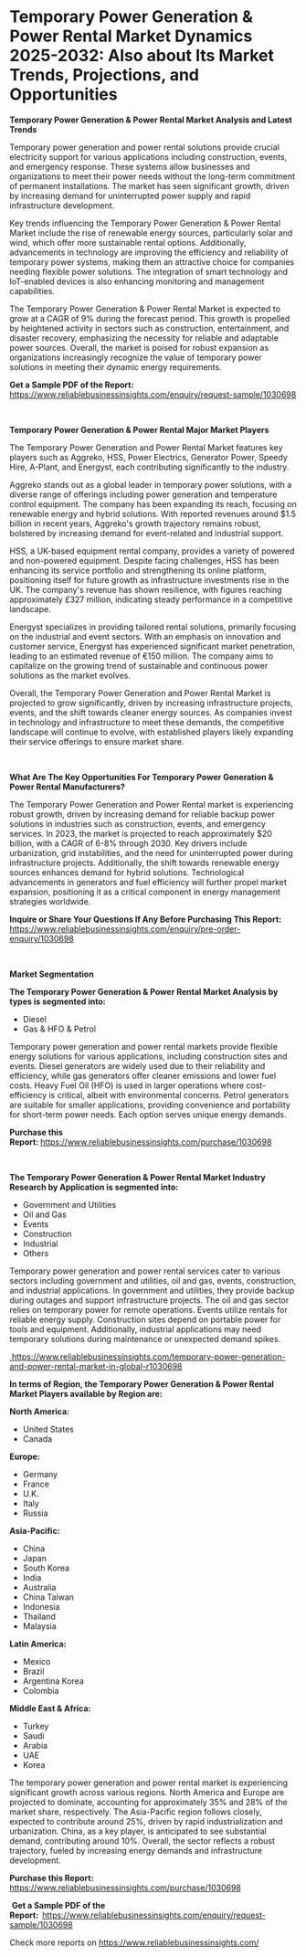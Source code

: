 <p><h1>Temporary Power Generation & Power Rental Market Dynamics 2025-2032: Also about Its Market Trends, Projections, and Opportunities</h1></p><p><strong>Temporary Power Generation & Power Rental Market Analysis and Latest Trends</strong></p>
<p><p>Temporary power generation and power rental solutions provide crucial electricity support for various applications including construction, events, and emergency response. These systems allow businesses and organizations to meet their power needs without the long-term commitment of permanent installations. The market has seen significant growth, driven by increasing demand for uninterrupted power supply and rapid infrastructure development.</p><p>Key trends influencing the Temporary Power Generation & Power Rental Market include the rise of renewable energy sources, particularly solar and wind, which offer more sustainable rental options. Additionally, advancements in technology are improving the efficiency and reliability of temporary power systems, making them an attractive choice for companies needing flexible power solutions. The integration of smart technology and IoT-enabled devices is also enhancing monitoring and management capabilities.</p><p>The Temporary Power Generation & Power Rental Market is expected to grow at a CAGR of 9% during the forecast period. This growth is propelled by heightened activity in sectors such as construction, entertainment, and disaster recovery, emphasizing the necessity for reliable and adaptable power sources. Overall, the market is poised for robust expansion as organizations increasingly recognize the value of temporary power solutions in meeting their dynamic energy requirements.</p></p>
<p><strong>Get a Sample PDF of the Report:&nbsp;</strong> <a href="https://www.reliablebusinessinsights.com/enquiry/request-sample/1030698?utm_campaign=2239&utm_medium=2&utm_source=Github&utm_content=ia&utm_term=21032025&utm_id=temporary-power-generation-power-rental">https://www.reliablebusinessinsights.com/enquiry/request-sample/1030698</a></p>
<p>&nbsp;</p>
<p><strong>Temporary Power Generation & Power Rental Major Market Players</strong></p>
<p><p>The Temporary Power Generation and Power Rental Market features key players such as Aggreko, HSS, Power Electrics, Generator Power, Speedy Hire, A-Plant, and Energyst, each contributing significantly to the industry.</p><p>Aggreko stands out as a global leader in temporary power solutions, with a diverse range of offerings including power generation and temperature control equipment. The company has been expanding its reach, focusing on renewable energy and hybrid solutions. With reported revenues around $1.5 billion in recent years, Aggreko's growth trajectory remains robust, bolstered by increasing demand for event-related and industrial support.</p><p>HSS, a UK-based equipment rental company, provides a variety of powered and non-powered equipment. Despite facing challenges, HSS has been enhancing its service portfolio and strengthening its online platform, positioning itself for future growth as infrastructure investments rise in the UK. The company's revenue has shown resilience, with figures reaching approximately £327 million, indicating steady performance in a competitive landscape.</p><p>Energyst specializes in providing tailored rental solutions, primarily focusing on the industrial and event sectors. With an emphasis on innovation and customer service, Energyst has experienced significant market penetration, leading to an estimated revenue of €150 million. The company aims to capitalize on the growing trend of sustainable and continuous power solutions as the market evolves.</p><p>Overall, the Temporary Power Generation and Power Rental Market is projected to grow significantly, driven by increasing infrastructure projects, events, and the shift towards cleaner energy sources. As companies invest in technology and infrastructure to meet these demands, the competitive landscape will continue to evolve, with established players likely expanding their service offerings to ensure market share.</p></p>
<p>&nbsp;</p>
<p><strong>What Are The Key Opportunities For Temporary Power Generation & Power Rental Manufacturers?</strong></p>
<p><p>The Temporary Power Generation and Power Rental market is experiencing robust growth, driven by increasing demand for reliable backup power solutions in industries such as construction, events, and emergency services. In 2023, the market is projected to reach approximately $20 billion, with a CAGR of 6-8% through 2030. Key drivers include urbanization, grid instabilities, and the need for uninterrupted power during infrastructure projects. Additionally, the shift towards renewable energy sources enhances demand for hybrid solutions. Technological advancements in generators and fuel efficiency will further propel market expansion, positioning it as a critical component in energy management strategies worldwide.</p></p>
<p><strong>Inquire or Share Your Questions If Any Before Purchasing This Report:</strong> <a href="https://www.reliablebusinessinsights.com/enquiry/pre-order-enquiry/1030698?utm_campaign=2239&utm_medium=2&utm_source=Github&utm_content=ia&utm_term=21032025&utm_id=temporary-power-generation-power-rental">https://www.reliablebusinessinsights.com/enquiry/pre-order-enquiry/1030698</a></p>
<p>&nbsp;</p>
<p><strong>Market Segmentation</strong></p>
<p><strong>The Temporary Power Generation & Power Rental Market Analysis by types is segmented into:</strong></p>
<p><ul><li>Diesel</li><li>Gas & HFO & Petrol</li></ul></p>
<p><p>Temporary power generation and power rental markets provide flexible energy solutions for various applications, including construction sites and events. Diesel generators are widely used due to their reliability and efficiency, while gas generators offer cleaner emissions and lower fuel costs. Heavy Fuel Oil (HFO) is used in larger operations where cost-efficiency is critical, albeit with environmental concerns. Petrol generators are suitable for smaller applications, providing convenience and portability for short-term power needs. Each option serves unique energy demands.</p></p>
<p><strong>Purchase this Report:&nbsp;</strong><a href="https://www.reliablebusinessinsights.com/purchase/1030698?utm_campaign=2239&utm_medium=2&utm_source=Github&utm_content=ia&utm_term=21032025&utm_id=temporary-power-generation-power-rental">https://www.reliablebusinessinsights.com/purchase/1030698</a></p>
<p>&nbsp;</p>
<p><strong>The Temporary Power Generation & Power Rental Market Industry Research by Application is segmented into:</strong></p>
<p><ul><li>Government and Utilities</li><li>Oil and Gas</li><li>Events</li><li>Construction</li><li>Industrial</li><li>Others</li></ul></p>
<p><p>Temporary power generation and power rental services cater to various sectors including government and utilities, oil and gas, events, construction, and industrial applications. In government and utilities, they provide backup during outages and support infrastructure projects. The oil and gas sector relies on temporary power for remote operations. Events utilize rentals for reliable energy supply. Construction sites depend on portable power for tools and equipment. Additionally, industrial applications may need temporary solutions during maintenance or unexpected demand spikes.</p></p>
<p><a href="https://www.reliablebusinessinsights.com/temporary-power-generation-and-power-rental-market-in-global-r1030698?utm_campaign=2239&utm_medium=2&utm_source=Github&utm_content=ia&utm_term=21032025&utm_id=temporary-power-generation-power-rental">&nbsp;https://www.reliablebusinessinsights.com/temporary-power-generation-and-power-rental-market-in-global-r1030698</a></p>
<p><strong>In terms of Region, the Temporary Power Generation & Power Rental Market Players available by Region are:</strong></p>
<p>
    <p> <strong> North America: </strong>
        <ul>
            <li>United States</li>
            <li>Canada</li>
        </ul>
        </p> 
    <p> <strong> Europe: </strong>
        <ul>
            <li>Germany</li>
            <li>France</li>
            <li>U.K.</li>
            <li>Italy</li>
            <li>Russia</li>
        </ul>
        </p> 
    <p> <strong> Asia-Pacific: </strong>
        <ul>
            <li>China</li>
            <li>Japan</li>
            <li>South Korea</li>
            <li>India</li>
            <li>Australia</li>
            <li>China Taiwan</li>
            <li>Indonesia</li>
            <li>Thailand</li>
            <li>Malaysia</li>
        </ul>
        </p> 
    <p> <strong> Latin America: </strong>
        <ul>
            <li>Mexico</li>
            <li>Brazil</li>
            <li>Argentina Korea</li>
            <li>Colombia</li>
        </ul>
        </p> 
    <p> <strong> Middle East & Africa: </strong>
        <ul>
            <li>Turkey</li>
            <li>Saudi</li>
            <li>Arabia</li>
            <li>UAE</li>
            <li>Korea</li>
        </ul>
    </p>
    </p>
<p><p>The temporary power generation and power rental market is experiencing significant growth across various regions. North America and Europe are projected to dominate, accounting for approximately 35% and 28% of the market share, respectively. The Asia-Pacific region follows closely, expected to contribute around 25%, driven by rapid industrialization and urbanization. China, as a key player, is anticipated to see substantial demand, contributing around 10%. Overall, the sector reflects a robust trajectory, fueled by increasing energy demands and infrastructure development.</p></p>
<p><strong>Purchase this Report: </strong><a href="https://www.reliablebusinessinsights.com/purchase/1030698?utm_campaign=2239&utm_medium=2&utm_source=Github&utm_content=ia&utm_term=21032025&utm_id=temporary-power-generation-power-rental">https://www.reliablebusinessinsights.com/purchase/1030698</a></p>
<p>&nbsp;<strong>Get a Sample PDF of the Report:&nbsp;&nbsp;</strong><a href="https://www.reliablebusinessinsights.com/enquiry/request-sample/1030698?utm_campaign=2239&utm_medium=2&utm_source=Github&utm_content=ia&utm_term=21032025&utm_id=temporary-power-generation-power-rental">https://www.reliablebusinessinsights.com/enquiry/request-sample/1030698</a></p>
<p><strong></strong></p>
<p>Check more reports on <a href="https://www.reliablebusinessinsights.com/?utm_campaign=2239&utm_medium=2&utm_source=Github&utm_content=ia&utm_term=21032025&utm_id=temporary-power-generation-power-rental">https://www.reliablebusinessinsights.com/</a></p>